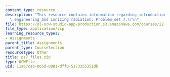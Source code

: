 ```yaml
---
content_type: resource
description: "This resource contains information regarding introduction to nuclear\
  \ engineering and ionizing radiation: Problem set 7.\r\n"
file: https://ol-ocw-studio-app-production.s3.amazonaws.com/courses/22-01-introduction-to-nuclear-engineering-and-ionizing-radiation-fall-2016/11a67cab065d0881dff05173355351db_ps7_files.zip
file_type: application/zip
learning_resource_types:
- Assignments
parent_title: Assignments
parent_type: CourseSection
resourcetype: Other
title: ps7_files.zip
type: OCWFile
uid: 11a67cab-065d-0881-dff0-5173355351db
---
```

